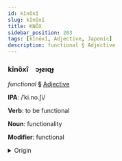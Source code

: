 ```yaml
---
id: kînôxî
slug: kînôxî
title: KNÔX
sidebar_position: 203
tags: [kînôxî, Adjective, Japonic]
description: functional § Adjective
---
```


### kînôxî&emsp;<span kind="abugida">ɔɟƨıɋɟ</span>

*functional* **§** [Adjective](../../tags/Adjective)

**IPA**: /ˈki.no.ʃi/

**Verb**: to be functional

**Noun**: functionality

**Modifier**: functional

<details>
    <summary>Origin</summary>
    Japanese きのうし kinō shi [kinoːɕi]<br/>
    <em>Japonic Language Family</em>
</details>